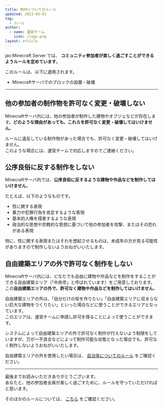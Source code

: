 ```yaml
---
title: 制作についてのルール
updated: 2023-03-01
tag:
  - ルール
author:
  - name: 運営チーム
    icon: /logo.png
layout: article
---
```


jao Minecraft Server では、 **コミュニティ参加者が楽しく過ごすことができるようルールを定めています**。

このルールは、以下に適用されます。

- Minecraftサーバでのブロックの設置・破壊

---

## 他の参加者の制作物を許可なく変更・破壊しない

Minecraftサーバ内には、他の参加者が制作した建物やオブジェなどが存在します。**どのような理由があっても、これらを許可なく変更・破壊してはいけません**。

ルールに違反している制作物があった場合でも、許可なく変更・破壊してはいけません。  
このような場合には、運営チームで対応しますのでご連絡ください。

## 公序良俗に反する制作をしない

Minecraftサーバ内では、**公序良俗に反するような建物や作品などを制作してはいけません**。

たとえば、以下のようなものです。

- 性に関する表現
- 暴力や犯罪行為を肯定するような表現
- 基本的人権を侵害するような表現
- 政治的な思想や宗教的な思想に基づいて他の参加者を攻撃、またはその恐れがある表現

特に、性に関する表現またはそれを想起させるものは、未成年の方が見る可能性がありますので制作しないようおねがいいたします。

## 自由建築エリアの外で許可なく制作をしない

Minecraftサーバ内には、どなたでも自由に建物や作品などを制作をすることができる自由建築エリア（「中央市」と呼ばれています）をご用意しております。  
この**自由建築エリアの外で、許可なく建物や作品などを制作してはいけません**。

自由建築エリアの外は、「自分だけの街を作りたい」「自由建築エリアに収まらない巨大な建物をつくりたい」といった場合などに使うことができるエリアとなっています。  
このエリアは、運営チームに申請し許可を得ることによって使うことができます。

システムによって自由建築エリアの外で許可なく制作が行えないよう制限をしていますが、万が一不具合などによって制作可能な状態となった場合でも、許可なく制作しないようおねがいいたします。

自由建築エリアの外を使用したい場合は、 [自治体についてのルール](/docs/rules/city) をご確認ください。

---

最後までお読みいただきありがとうございます。  
あなたと、他の参加者全員が楽しく過ごすために、ルールを守っていただければと思います。

そのほかのルールについては、 [こちら](/docs/rules) をご確認ください。
